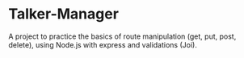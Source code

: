 # Talker-Manager
A project to practice the basics of route manipulation (get, put, post, delete), using Node.js with express and validations (Joi).
